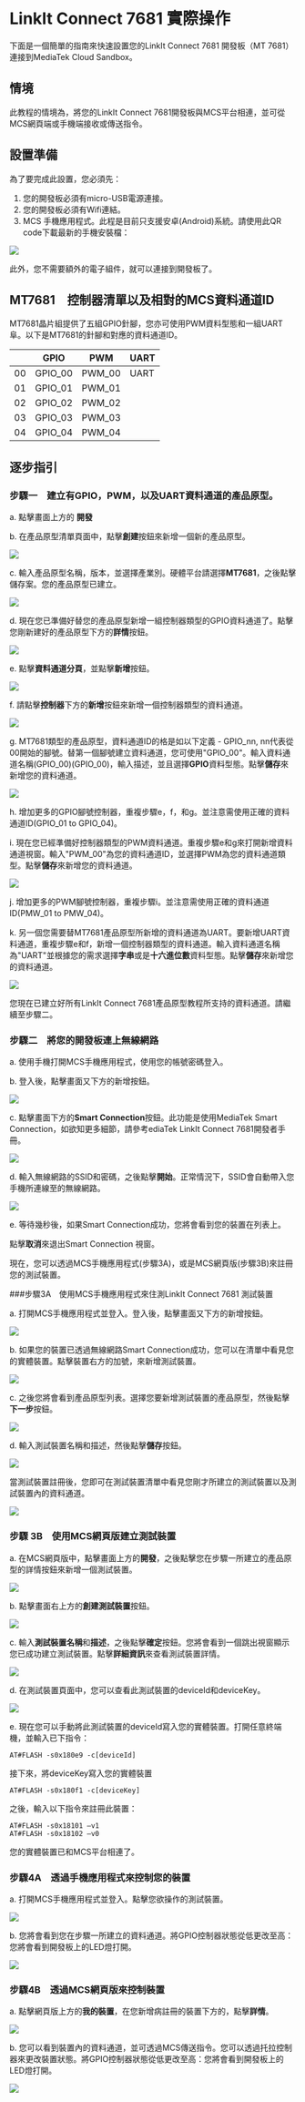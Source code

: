 # LinkIt Connect 7681 實際操作

下面是一個簡單的指南來快速設置您的LinkIt Connect 7681 開發板（MT 7681）連接到MediaTek Cloud Sandbox。

## 情境

此教程的情境為，將您的LinkIt Connect 7681開發板與MCS平台相連，並可從MCS網頁端或手機端接收或傳送指令。


## 設置準備

為了要完成此設置，您必須先：

1. 您的開發板必須有micro-USB電源連接。
2. 您的開發板必須有Wifi連結。
3. MCS 手機應用程式。此程是目前只支援安卓(Android)系統。請使用此QR code下載最新的手機安裝檔：

![](../images/mobileapp_android.png)

此外，您不需要額外的電子組件，就可以連接到開發板了。

## MT7681　控制器清單以及相對的MCS資料通道ID

MT7681晶片組提供了五組GPIO針腳，您亦可使用PWM資料型態和一組UART阜。以下是MT7681的針腳和對應的資料通道ID。

|  | GPIO | PWM | UART |
| -- | -- | -- | -- |
| 00 | GPIO_00 | PWM_00 | UART |
| 01 | GPIO_01 | PWM_01 |
| 02 | GPIO_02 | PWM_02 |
| 03 | GPIO_03 | PWM_03 |
| 04 | GPIO_04 | PWM_04 |


## 逐步指引

### 步驟一　建立有GPIO，PWM，以及UART資料通道的產品原型。

a. 點擊畫面上方的 **開發**

b. 在產品原型清單頁面中，點擊**創建**按鈕來新增一個新的產品原型。


![](../images/screenshot/screen_shot-01.jpg)

c. 輸入產品原型名稱，版本，並選擇產業別。硬體平台請選擇**MT7681**，之後點擊儲存案。您的產品原型已建立。


![](../images/screenshot/screen_shot-22.jpg)

d. 現在您已準備好替您的產品原型新增一組控制器類型的GPIO資料通道了。點擊您剛新建好的產品原型下方的**詳情**按鈕。

![](../images/screenshot/screen_shot-23.jpg)

e. 點擊**資料通道分頁**，並點擊**新增**按鈕。

![](../images/screenshot/screen_shot-03.jpg)


f. 請點擊**控制器**下方的**新增**按鈕來新增一個控制器類型的資料通道。


![](../images/screenshot/screen_shot-13.jpg)

g. MT7681類型的產品原型，資料通道ID的格是如以下定義 - GPIO_nn, nn代表從00開始的腳號。替第一個腳號建立資料通道，您可使用"GPIO_00"。輸入資料通道名稱(GPIO_00)(GPIO_00)，輸入描述，並且選擇**GPIO**資料型態。點擊**儲存**來新增您的資料通道。

![](../images/Mobile/connect_9.jpg)


h. 增加更多的GPIO腳號控制器，重複步驟e，f，和g。並注意需使用正確的資料通道ID(GPIO_01 to GPIO_04)。

i. 現在您已經準備好控制器類型的PWM資料通道。重複步驟e和g來打開新增資料通道視窗。輸入"PWM_00"為您的資料通道ID，並選擇PWM為您的資料通道類型。點擊**儲存**來新增您的資料通道。


![](../images/Mobile/connect_10.jpg)

j. 增加更多的PWM腳號控制器，重複步驟i。並注意需使用正確的資料通道ID(PMW_01 to PMW_04)。

k. 另一個您需要替MT7681產品原型所新增的資料通道為UART。要新增UART資料通道，重複步驟e和f，新增一個控制器類型的資料通道。輸入資料通道名稱為"UART"並根據您的需求選擇**字串**或是**十六進位數**資料型態。點擊**儲存**來新增您的資料通道。


![](../images/screenshot/screen_shot-26.jpg)

您現在已建立好所有LinkIt Connect 7681產品原型教程所支持的資料通道。請繼續至步驟二。


### 步驟二　將您的開發板連上無線網路

a. 使用手機打開MCS手機應用程式，使用您的帳號密碼登入。

b. 登入後，點擊畫面又下方的新增按鈕。

![](../images/Mobile/connect_1.jpg)

c. 點擊畫面下方的**Smart Connection**按鈕。此功能是使用MediaTek Smart Connection，如欲知更多細節，請參考ediaTek LinkIt Connect 7681開發者手冊。


![](../images/Mobile/connect_2.png)

d. 輸入無線網路的SSID和密碼，之後點擊**開始**。正常情況下，SSID會自動帶入您手機所連線至的無線網路。

![](../images/Mobile/connect_3.png)

e. 等待幾秒後，如果Smart Connection成功，您將會看到您的裝置在列表上。

點擊**取消**來退出Smart Connection 視窗。

現在，您可以透過MCS手機應用程式(步驟3A)，或是MCS網頁版(步驟3B)來註冊您的測試裝置。


###步驟3A　使用MCS手機應用程式來住測LinkIt Connect 7681 測試裝置

a. 打開MCS手機應用程式並登入。登入後，點擊畫面又下方的新增按鈕。

![](../images/Mobile/connect_1.jpg)

b. 如果您的裝置已透過無線網路Smart Connection成功，您可以在清單中看見您的實體裝置。點擊裝置右方的加號，來新增測試裝置。


![](../images/Mobile/connect_4.png)

c. 之後您將會看到產品原型列表。選擇您要新增測試裝置的產品原型，然後點擊**下一步**按鈕。

![](../images/Mobile/connect_5.png)

d. 輸入測試裝置名稱和描述，然後點擊**儲存**按鈕。

![](../images/Mobile/connect_6.png)

當測試裝置註冊後，您即可在測試裝置清單中看見您剛才所建立的測試裝置以及測試裝置內的資料通道。

![](../images/Mobile/connect_7.png)

### 步驟 3B　使用MCS網頁版建立測試裝置

a. 在MCS網頁版中，點擊畫面上方的**開發**，之後點擊您在步驟一所建立的產品原型的詳情按鈕來新增一個測試裝置。

![](../images/screenshot/screen_shot-02.jpg)

b. 點擊畫面右上方的**創建測試裝置**按鈕。

![](../images/screenshot/screen_shot-27.jpg)

c. 輸入**測試裝置名稱**和**描述**，之後點擊**確定**按鈕。您將會看到一個跳出視窗顯示您已成功建立測試裝置。點擊**詳細資訊**來查看測試裝置詳情。


![](../images/screenshot/screen_shot-18.jpg)

d. 在測試裝置頁面中，您可以查看此測試裝置的deviceId和deviceKey。

![](../images/screenshot/screen_shot-28.jpg)

e. 現在您可以手動將此測試裝置的deviceId寫入您的實體裝置。打開任意終端機，並輸入已下指令：

```
AT#FLASH -s0x180e9 -c[deviceId]
```
接下來，將deviceKey寫入您的實體裝置
```
AT#FLASH -s0x180f1 -c[deviceKey]
```

之後，輸入以下指令來註冊此裝置：
```
AT#FLASH -s0x18101 –v1
AT#FLASH -s0x18102 –v0
```
您的實體裝置已和MCS平台相連了。


### 步驟4A　透過手機應用程式來控制您的裝置

a. 打開MCS手機應用程式並登入。點擊您欲操作的測試裝置。


![](../images/Mobile/connect_7.png)

b. 您將會看到您在步驟一所建立的資料通道。將GPIO控制器狀態從低更改至高：您將會看到開發板上的LED燈打開。


![](../images/Mobile/connect_8.png)

### 步驟4B　透過MCS網頁版來控制裝置

a. 點擊網頁版上方的**我的裝置**，在您新增病註冊的裝置下方的，點擊**詳情**。


![](../images/screenshot/screen_shot-29.jpg)

b. 您可以看到裝置內的資料通道，並可透過MCS傳送指令。您可以透過托拉控制器來更改裝置狀態。將GPIO控制器狀態從低更改至高：您將會看到開發板上的LED燈打開。

![](../images/screenshot/screen_shot-30.jpg)


